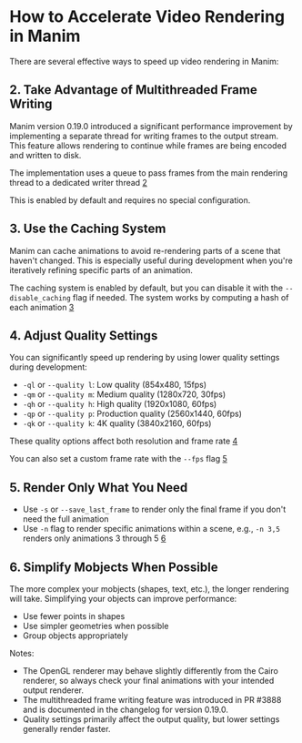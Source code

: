 


# How to Accelerate Video Rendering in Manim

There are several effective ways to speed up video rendering in Manim:

 

## 2. Take Advantage of Multithreaded Frame Writing

Manim version 0.19.0 introduced a significant performance improvement by implementing a separate thread for writing frames to the output stream. This feature allows rendering to continue while frames are being encoded and written to disk.

The implementation uses a queue to pass frames from the main rendering thread to a dedicated writer thread [2](#0-1) 

This is enabled by default and requires no special configuration.

## 3. Use the Caching System

Manim can cache animations to avoid re-rendering parts of a scene that haven't changed. This is especially useful during development when you're iteratively refining specific parts of an animation.

The caching system is enabled by default, but you can disable it with the `--disable_caching` flag if needed. The system works by computing a hash of each animation [3](#0-2) 

## 4. Adjust Quality Settings

You can significantly speed up rendering by using lower quality settings during development:

- `-ql` or `--quality l`: Low quality (854x480, 15fps)
- `-qm` or `--quality m`: Medium quality (1280x720, 30fps)
- `-qh` or `--quality h`: High quality (1920x1080, 60fps)
- `-qp` or `--quality p`: Production quality (2560x1440, 60fps)
- `-qk` or `--quality k`: 4K quality (3840x2160, 60fps)

These quality options affect both resolution and frame rate [4](#0-3) 

You can also set a custom frame rate with the `--fps` flag [5](#0-4) 

## 5. Render Only What You Need

- Use `-s` or `--save_last_frame` to render only the final frame if you don't need the full animation
- Use `-n` flag to render specific animations within a scene, e.g., `-n 3,5` renders only animations 3 through 5 [6](#0-5) 

## 6. Simplify Mobjects When Possible

The more complex your mobjects (shapes, text, etc.), the longer rendering will take. Simplifying your objects can improve performance:

- Use fewer points in shapes
- Use simpler geometries when possible
- Group objects appropriately

Notes:
- The OpenGL renderer may behave slightly differently from the Cairo renderer, so always check your final animations with your intended output renderer.
- The multithreaded frame writing feature was introduced in PR #3888 and is documented in the changelog for version 0.19.0.
- Quality settings primarily affect the output quality, but lower settings generally render faster.
